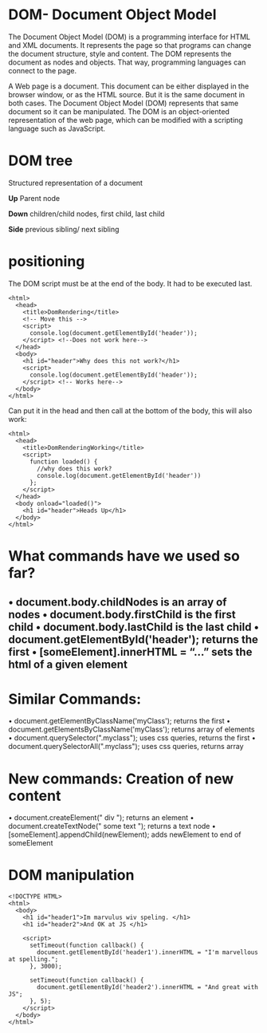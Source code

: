 # DOM- Document Object Model

The Document Object Model (DOM) is a programming interface for HTML and XML documents. It represents the page so that programs can change the document structure, style and content. The DOM represents the document as nodes and objects. That way, programming languages can connect to the page.

A Web page is a document. This document can be either displayed in the browser window, or as the HTML source. But it is the same document in both cases. The Document Object Model (DOM) represents that same document so it can be manipulated. The DOM is an object-oriented representation of the web page, which can be modified with a scripting language such as JavaScript.

# DOM  tree

Structured representation of a document

**Up** Parent node

**Down** children/child nodes, first child, last child

**Side** previous sibling/ next sibling

# positioning

The DOM script must be at the end of the body. It had to be executed last.

```
<html>
  <head>
    <title>DomRendering</title>
    <!-- Move this -->
    <script>
      console.log(document.getElementById('header'));
    </script> <!--Does not work here-->
  </head>
  <body>
    <h1 id="header">Why does this not work?</h1>
    <script>
      console.log(document.getElementById('header'));
    </script> <!-- Works here-->
  </body>
</html>
```
Can put it in the head and then call at the bottom of the body, this will also work:
```
<html>
  <head>
    <title>DomRenderingWorking</title>
    <script>
      function loaded() {
        //why does this work?
        console.log(document.getElementById('header'))
      };
    </script>
  </head>
  <body onload="loaded()">
    <h1 id="header">Heads Up</h1>
  </body>
</html>
```

# What commands have we used so far?
• document.body.childNodes is an array of nodes
• document.body.firstChild is the first child
• document.body.lastChild is the last child
• document.getElementById('header'); returns the first
• [someElement].innerHTML = “…” sets the html of a given element
--------------------------------------------------------------------------
# Similar Commands:
• document.getElementByClassName('myClass'); returns the first
• document.getElementsByClassName('myClass'); returns array of elements
• document.querySelector(".myclass"); uses css queries, returns the first
• document.querySelectorAll(".myclass"); uses css queries, returns array 
# New commands: Creation of new content
• document.createElement(" div "); returns an element
• document.createTextNode(" some text "); returns a text node
• [someElement].appendChild(newElement); adds newElement to
end of someElement

# DOM manipulation

```
<!DOCTYPE HTML>
<html>
  <body>
    <h1 id="header1">Im marvulus wiv speling. </h1>
    <h1 id="header2">And OK at JS </h1>

    <script>
      setTimeout(function callback() {
        document.getElementById('header1').innerHTML = "I'm marvellous at spelling.";
      }, 3000);

      setTimeout(function callback() {
        document.getElementById('header2').innerHTML = "And great with JS";
      }, 5);
    </script>
  </body>
</html>
```
